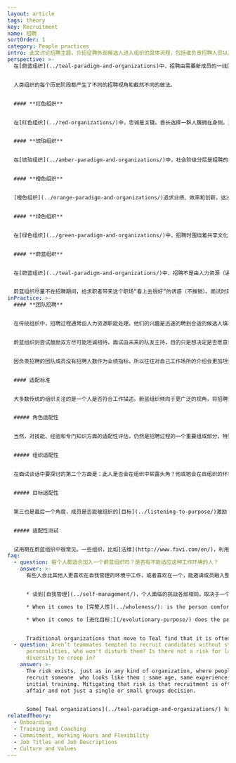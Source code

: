 ```yaml
---
layout: article
tags: theory
key: Recruitment
name: 招聘
sortOrder: 1
category: People practices
intro: 此文讨论招聘主题，介绍征聘外部候选人进入组织的具体流程，包括谁负责招聘人员以及具体面试流程的做法。
perspective: >-
  在[蔚蓝组织](../teal-paradigm-and-organizations)中，招聘由需要新成员的一线团队主导。与应聘者的沟通往往围绕三个主题展开：角色适配性、组织适配性、目标适配性。通常最重视最后两个，因为在自我管理组织中，职位角色流动性很大。通常安排一段试用期间，以便双方都能据此诚实的评估这个适配是否合适。


  人类组织的每个历史阶段都产生了不同的招聘视角和截然不同的做法。


  #### **红色组织**


  在[红色组织](../red-organizations/)中，忠诚是关键。酋长选择一群人簇拥在身侧，通常是家人，可信者或服从者，既用来克服恐惧，也承诺照顾他们。招聘归结为双向选择或指派，而且在新成员加入时通常举行一个仪式，新人给出效忠老板的誓言，老板作为回报承诺为他提供保护。


  #### **琥珀组织**


  在[琥珀组织](../amber-paradigm-and-organizations/)中，社会阶级分层是招聘的基础。应聘者要想申请工作，需要有一个特定的背景。历史上的组织中，这种等级分层与社会阶级分层一般保持同步：牧师从农民中招募；司教和主教，则来自贵族阶层。一个出生在工人阶级的男人（当然更包括女人）不会渴望得到一个管理职位，并且一旦进入组织，也不会爬得很高。如今的琥珀组织，尽管方式更微妙，但仍然倾向于遵循社会地位分层。在政府机构、学校和军队中，职位高于某一级别往往仍然需要特定的文凭或一定的经验。被录用的人可能不是能力上最合格的，但一定是符合所有硬性标准的人。


  #### **橙色组织**


  [橙色组织](../orange-paradigm-and-organizations/)追求业绩、效率和创新，这决定了他们的招聘工作焦点是挑选最佳候选人。条件一般是，具有最佳技能、最相关经验和专门知识，能立刻发挥具体作用、具有未来发展最佳潜力。在一些大公司，面试由专门的人力资源人员（寻找公司最高领导职务时则由外部“猎头”公司）主持，大多数情况下，人力资源和此人未来的上司共同主持面试。橙色组织为了提高征聘成功率而投入大量资源和大量努力，开发了面试技术和面试方法培训，以及各种评估工具。


  #### **绿色组织**


  在[绿色组织](../green-paradigm-and-organizations/)中，招聘时围绕着共享文化对候选人进行考量，与对具体技能的考量放在同等比重。管理职位候选人的心态、行为和价值观角度会受到严格的筛选：考量他们是否有授权下属的意愿和能力，是否能成为导师而不是自上而下的决策者？他们会谦逊地领导吗？注重以人为本的文化方位，将人力资源职能推到了中心位置。


  #### **蔚蓝组织**


  在[蔚蓝组织](../teal-paradigm-and-organizations/)中，招聘不是由人力资源（通常不存在固定的人力资源职能）负责，而是由需要新成员的团队领导负责。与应聘者的沟通往往围绕三个主题展开：角色适配性、组织适配性、目标适配性。通常更重视后两个要素，因为在自我管理组织中，职位角色流动性很大。


  蔚蓝组织尽量不在招聘期间，给求职者带来这个职场“看上去很好”的诱惑（不推销）。面试时双方都在试图回答一个简单的、基本的问题：是否感觉到我们注定要一起走？只有当谈话根植于诚实和正直，只有双方愿意深入坦诚的沟通并询问时，才能有意义地回答这个问题。
inPractice: >-
  #### **团队招聘**


  在传统组织中，招聘过程通常由人力资源职能处理。他们的兴趣是迅速的聘到合适的候选人填补空缺职位，因为人力资源部门的业绩有时是根据填补职位空缺的数量来评估。人力资源职能的最大兴趣在于，积极渲染推销公司和职位，以鼓励应聘者接受录用。同样，求职者也会尽量积极渲染展示自己和工作经历，以增加获得就业承诺的机会。


  蔚蓝组织则尝试鼓励双方尽可能坦诚相待。面试由未来的队友主持，目的只是想决定是否愿意每天都和候选人一起工作。如果确认了适配性，团队再进一步可以寻求人力资源部（如果有的话）的建议和咨询，但招聘采用的流程和决策由团队全权负责。对话沟通达10到12次也不罕见，目的是为双方提供时间相互感受，并据此确定这个适配是否对团队和候选人都有益。


  因负责招聘的团队成员没有招聘人数作为业绩指标，所以往往对自己工作场所的介绍会更加坦诚而不加渲染。如果他们向潜在的新队友过度推销公司，以后共事时，后自己每天都要承受由此带来的埋怨。团队成员关于工作场所介绍时的坦诚相待，会让求职者觉得自我介绍也应该诚实。应征者一般要去会见未来的同事，参观办公场所，被邀请真诚的提各种各样的问题，据此确定这里是否真的是自己觉得有必要为之工作（奉献）的职场。许多蔚蓝组织报告说，他们的招聘过程和采用决定，一般会比其他组织花费更长的时间。他们有时会牺牲组织的人员增长速度，而等待找到一个不仅适合职位空缺，同时适配于组织及其目标的人。


  #### 适配标准


  大多数传统的组织关注的是一个人是否符合工作描述。蔚蓝组织倾向于更广泛的视角，将招聘设计为一个双向发现的过程，主要回答一个基本问题：我们是否注定要一起走？


  ##### 角色适配性


  当然，对技能、经验和专门知识方面的适配性评估，仍然是招聘过程的一个重要组成部分，特别是对于那些需要专门知识的特定岗位。但自我管理组织中的岗位交换非常流畅（非固定岗位制）。因此，“角色适配”通常不是最重要的指标，因为一个人的岗位很可能会迅速改变。自我管理组织的经验是，当成员被激励去承担一个新的、具有挑战性的角色时，他们一般都能在很短的时间内获得新的技能和经验（探索未知的人性表达得到激活，促进组织和个人的成长）。


  ##### 组织适配性


  在面试谈话中要探讨的第二个方面是：此人是否会在组织中崭露头角？他或她会在自组织的环境中茁壮成长吗？求职者是否感觉到与组织价值观的一致？他或她是否能与同事“合得来”？许多蔚蓝组织，比如 [晨星](http://www.morningstarco.com/)，会在招聘期间就对应聘者进行自我管理方面的培训，给求职者据此确认自己是否喜欢这些做法的机会。有些蔚蓝组织还在招聘过程中创造机会，对公司和应聘者双方的价值观进行深入讨论。


  ##### 目标适配性


  第三也是最后一个角度，成员是否能被组织的[目标](../listening-to-purpose/)激励？在这个人的经历中，是否存在着一些要素，能与组织目标共鸣，并支撑他们在生命的这个时刻愿意为这个目标服务？这些问题引发的讨论可以达到实质性的深度，有助于候选人和组织都更进一步的了解自己。招聘既是一个相互评估的过程，也是一个自我探究的过程。


  ##### 适配性测试


  试用期在蔚蓝组织中很常见。一些组织，比如[法维](http://www.favi.com/en/)，利用试用期测试双方的匹配是否能长期有效。[捷步达康](https://en.wikipedia.org/wiki/Zappos)[](https://en.wikipedia.org/wiki/Zappos)会支付给试用期新成员3000美元的支票，条件是如果他们及早发现不合适而改变想法，并选择在为期四周的入职培训期间辞职。这个理念是，如果每个人都勇敢选择不停留在一个注定不幸福的婚姻中，会生活的更好。
faq:
  - question: 每个人都适合加入一个蔚蓝组织吗？是否有不能适应这种工作环境的人？
    answer: >-
      有些人会比其他人更喜欢在自我管理的环境中工作，或者喜欢在一个，能邀请成员融入整体或深入参与特定目标的职场工作。招聘过程需要让应聘者获得机会，对所申请的工作场进行更深刻的了解，以便让组织和个人都能更清晰的互相认识，并（如果不匹配）能尽快意识到这里不是适合自己理想的工作环境。


      * 谈到[自我管理](../self-management/)，个人面临的挑战各部相同，取决于一个人的经历和背景。如果应聘者习惯于担任经理，或惯于用权力控制运营单位的岗位上工作，这就可能是一个具有挑战性的过渡。而那些以前在组织较低级别工作过的候选人，开始时则可能会发现，自己很难处理自我管理所要求的，更高级别的承诺和个人责任。

      * When it comes to [完整人性](../wholeness/): is the person comfortable with an environment where colleagues are expecting each other to be open and vulnerable, to show up from a place of wholeness?

      * When it comes to [进化目标:](/evolutionary-purpose/) does the person resonate with the organization's purpose, and do they feel ok with an environment in which there is little predict & control, and more sense and respond?


      Traditional organizations that move to Teal find that it is often hard to predict who will thrive in the new environment or not. Some people suddenly blossom, whereas others where everyone predicted they would love it find it hard. So taking time in the recruitment process and building in, when possible, a test period might be helpful to increases chances of a good fit.
  - question: Aren’t teammates tempted to recruit candidates without strong
      personalities, who won't disturb them? Is there not a risk for lack of
      diversity to creep in?
    answer: >-
      The risk exists, just as in any kind of organization, where people prefer
      recruit someone  who looks like them : same age, same experience, same
      initial training. Mitigating that risk is that recruitment is often a team
      affair and not just a single or small groups decision. 


      Some[ Teal organizations](../teal-paradigm-and-organizations/) have invented processes to preserve diversity (see below RHD  bi-monthly “isms in the workplace meeting”).
relatedTheory:
  - Onboarding
  - Training and Coaching
  - Commitment, Working Hours and Flexibility
  - Job Titles and Job Descriptions
  - Culture and Values
---
```

